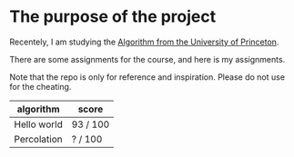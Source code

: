 # The purpose of the project

Recentely, I am studying the [Algorithm from the University of Princeton](https://www.coursera.org/learn/algorithms-part1/home/welcome). 

There are some assignments for the course, and here is my assignments. 

Note that the repo is only for reference and inspiration. Please do not use for the cheating.


algorithm | score
--- | ---- 
Hello world | 93 / 100
Percolation | ? / 100



